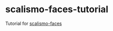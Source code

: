 # scalismo-faces-tutorial

Tutorial for [scalismo-faces](https://github.com/unibas-gravis/scalismo-faces)
